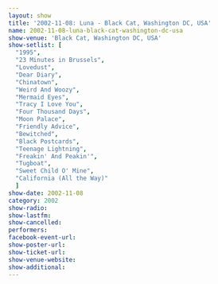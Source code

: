 ```yaml
---
layout: show
title: '2002-11-08: Luna - Black Cat, Washington DC, USA'
name: 2002-11-08-luna-black-cat-washington-dc-usa
show-venue: 'Black Cat, Washington DC, USA'
show-setlist: [
  "1995",
  "23 Minutes in Brussels",
  "Lovedust",
  "Dear Diary",
  "Chinatown",
  "Weird And Woozy",
  "Mermaid Eyes",
  "Tracy I Love You",
  "Four Thousand Days",
  "Moon Palace",
  "Friendly Advice",
  "Bewitched",
  "Black Postcards",
  "Teenage Lightning",
  "Freakin' And Peakin'",
  "Tugboat",
  "Sweet Child O' Mine",
  "California (All the Way)"
  ]
show-date: 2002-11-08
category: 2002
show-radio: 
show-lastfm: 
show-cancelled: 
performers: 
facebook-event-url: 
show-poster-url: 
show-ticket-url: 
show-venue-website: 
show-additional: 
---
```


